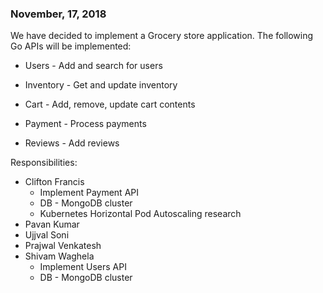### November, 17, 2018

We have decided to implement a Grocery store application. The following Go APIs will be implemented:

- Users - Add and search for users

- Inventory - Get and update inventory

- Cart - Add, remove, update cart contents

- Payment - Process payments

- Reviews - Add reviews 



Responsibilities:

- Clifton Francis
  - Implement Payment API
  - DB - MongoDB cluster
  - Kubernetes Horizontal Pod Autoscaling research
- Pavan Kumar
- Ujjval Soni
- Prajwal Venkatesh
- Shivam Waghela
  - Implement Users API
  - DB - MongoDB cluster
